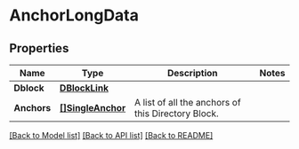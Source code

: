 # AnchorLongData

## Properties
Name | Type | Description | Notes
------------ | ------------- | ------------- | -------------
**Dblock** | [**DBlockLink**](DBlockLink.md) |  | 
**Anchors** | [**[]SingleAnchor**](SingleAnchor.md) | A list of all the anchors of this Directory Block. | 

[[Back to Model list]](../README.md#documentation-for-models) [[Back to API list]](../README.md#documentation-for-api-endpoints) [[Back to README]](../README.md)


